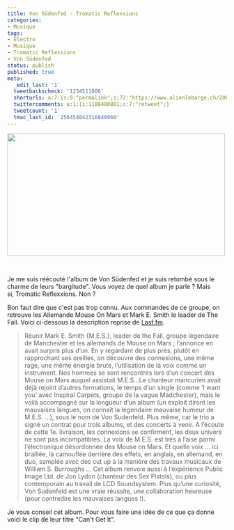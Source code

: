 ```yaml
---
title: Von Südenfed - Tromatic Reflexxions
categories:
- Musique
tags:
- Electro
- Musique
- Tromatic Reflexxions
- Von Südenfed
status: publish
published: true
meta:
  _edit_last: '1'
  tweetbackscheck: '1234511806'
  shorturls: a:7:{s:9:"permalink";s:72:"https://www.alienlebarge.ch/2008/11/24/von-sudenfed-tromatic-reflexxions/";s:7:"tinyurl";s:25:"https://tinyurl.com/abj5nw";s:4:"isgd";s:17:"https://is.gd/ik3N";s:5:"bitly";s:20:"https://bit.ly/3z5VOK";s:5:"snipr";s:22:"https://snipr.com/b9v72";s:5:"snurl";s:22:"https://snurl.com/b9v72";s:7:"snipurl";s:24:"https://snipurl.com/b9v72";}
  twittercomments: a:1:{i:1186480801;s:7:"retweet";}
  tweetcount: '1'
  tmac_last_id: '256454042316840960'
---
```

<img class="alignnone size-medium wp-image-791" title="Von Südenfed" src="https://dlgjp9x71cipk.cloudfront.net/2008/11/vonsudenfed.png" alt="" width="500" height="281" />

 

Je me suis réécouté l'album de Von Südenfed et je suis retombé sous le charme de leurs "bargitude". Vous voyez de quel album je parle ? Mais si, Tromatic Reflexxions. Non ?

Bon faut dire que c'est pas trop connu. Aux commandes de ce groupe, on retrouve les Allemande Mouse On Mars et Mark E. Smith le leader de The Fall. Voici ci-dessous la description reprise de <a href="https://www.lastfm.fr/music/Von+S%C3%BCdenfed"><span>Last.fm</span></a>.
<blockquote>Réunir Mark E. Smith {M.E.S.}, leader de the Fall, groupe légendaire de Manchester et les allemands de Mouse on Mars ; l’annonce en avait surpris plus d’un. En y regardant de plus près, plutôt en rapprochant ses oreilles, on découvre des connexions, une même rage, une même énergie brute, l’utilisation de la voix comme un instrument. Nos hommes se sont rencontrés lors d’un concert des Mouse on Mars auquel assistait M.E.S…<span id="wikiSecondPart">Le chanteur mancurien avait déjà rejoint d’autres formations, le temps d’un single (comme ‘I want you’ avec Inspiral Carpets, groupe de la vague Madchester), mais le voilà accompagné sur la longueur d’un album (un exploit diront les mauvaises langues, on connaît la légendaire mauvaise humeur de M.E.S. …), sous le nom de Von Sudenfeld. Plus même, car le trio a signé un contrat pour trois albums, et des concerts à venir.
A l’écoute de cette 1e. livraison, les connexions se confirment, les deux univers ne sont pas incompatibles. La voix de M.E.S. est très à l’aise parmi l’électronique désordonnée des Mouse on Mars. Et quelle voix … ici braillée, là camouflée derrière des effets, en anglais, en allemand, en duo, samplée avec des cut up à la manière des travaux musicaux de William S. Burroughs … Cet album renvoie aussi à l’expérience Public Image Ltd. de Jon Lydon (chanteur des Sex Pistols), ou plus contemporain au travail de LCD Soundsystem. Plus qu’une curiosité, Von Sudenfeld est une vraie réussite, une collaboration heureuse (pour contredire les mauvaises langues !).</span></blockquote>
Je vous conseil cet album. Pour vous faire une idée de ce que ça donne voici le clip de leur titre "Can't Get It".

<!--more-->

<object classid="clsid:d27cdb6e-ae6d-11cf-96b8-444553540000" width="425" height="344" codebase="https://download.macromedia.com/pub/shockwave/cabs/flash/swflash.cab#version=6,0,40,0"><param name="allowFullScreen" value="true" /><param name="allowscriptaccess" value="always" /><param name="src" value="https://www.youtube.com/v/iG-CLFPU6RY&amp;hl=fr&amp;fs=1" /><embed type="application/x-shockwave-flash" width="425" height="344" src="https://www.youtube.com/v/iG-CLFPU6RY&amp;hl=fr&amp;fs=1" allowscriptaccess="always" allowfullscreen="true"></embed></object>
